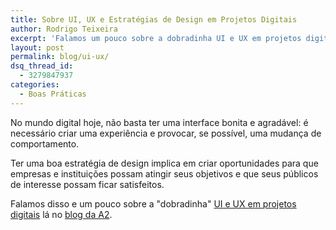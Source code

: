```yaml
---
title: Sobre UI, UX e Estratégias de Design em Projetos Digitais
author: Rodrigo Teixeira
excerpt: 'Falamos um pouco sobre a dobradinha UI e UX em projetos digitais no Blog da A2'
layout: post
permalink: blog/ui-ux/
dsq_thread_id:
  - 3279847937
categories:
  - Boas Práticas
---
```


No mundo digital hoje, não basta ter uma interface bonita e agradável: é necessário criar uma experiência e provocar, se possível, uma mudança de comportamento. 

Ter uma boa estratégia de design implica em criar oportunidades para que empresas e instituições possam atingir seus objetivos e que seus públicos de interesse possam ficar satisfeitos. 

Falamos disso e um pouco sobre a "dobradinha" [UI e UX em projetos digitais](http://a2ad.com.br/blog/como-o-uso-de-estrategias-de-design-garantem-o-sucesso-de-projetos-digitais/) lá no [blog da A2](http://a2ad.com.br/blog/). 